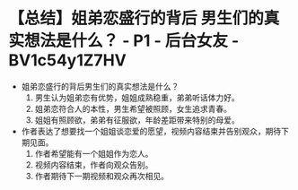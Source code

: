 # 【总结】姐弟恋盛行的背后 男生们的真实想法是什么？ - P1 - 后台女友 - BV1c54y1Z7HV

-   姐弟恋盛行的背后男生们的真实想法是什么？
    1.  男生认为姐弟恋有优势，姐姐成熟稳重，弟弟听话体力好。
    2.  姐弟恋符合人的本性，男生希望被照顾，女生追求青春。
    3.  姐姐有照顾欲，弟弟有征服欲，年龄差距带来特别的母爱。
-   作者表达了想要找一个姐姐谈恋爱的愿望，视频内容结束并告别观众，期待下期见面。
    1.  作者希望能有一个姐姐作为恋人。
    2.  视频内容结束，作者向观众告别。
    3.  作者期待下一期视频和观众再次相见。